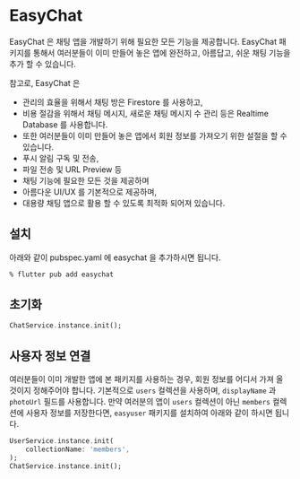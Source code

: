 # EasyChat

EasyChat 은 채팅 앱을 개발하기 위해 필요한 모든 기능을 제공합니다. EasyChat 패키지를 통해서 여러분들이 이미 만들어 놓은 앱에 완전하고, 아름답고, 쉬운 채팅 기능을 추가 할 수 있습니다.

참고로, EasyChat 은

- 관리의 효율을 위해서 채팅 방은 Firestore 를 사용하고,
- 비용 절감을 위해서 채팅 메시지, 새로운 채팅 메시지 수 관리 등은 Realtime Database 를 사용합니다.
- 또한 여러분들이 이미 만들어 놓은 앱에서 회원 정보를 가져오기 위한 설절을 할 수 있습니다.
- 푸시 알림 구독 및 전송,
- 파일 전송 및 URL Preview 등
- 채팅 기능에 필요한 모든 것을 제공하며
- 아름다운 UI/UX 를 기본적으로 제공하며,
- 대용량 채팅 앱으로 활용 할 수 있도록 최적화 되어져 있습니다.



## 설치

아래와 같이 pubspec.yaml 에 easychat 을 추가하시면 됩니다.

```sh
% flutter pub add easychat
```

## 초기화

```dart
ChatService.instance.init();
```


## 사용자 정보 연결

여러분들이 이미 개발한 앱에 본 패키지를 사용하는 경우, 회원 정보를 어디서 가져 올 것이지 정해주어야 합니다. 기본적으로 `users` 컬렉션을 사용하며, `displayName` 과 `photoUrl` 필드를 사용합니다. 만약 여러분의 앱이 `users` 컬렉션이 아닌 `members` 컬렉션에 사용자 정보를 저장한다면, `easyuser` 패키지를 설치하여 아래와 같이 하시면 됩니다.

```dart
UserService.instance.init(
    collectionName: 'members',
);
ChatService.instance.init();
```

